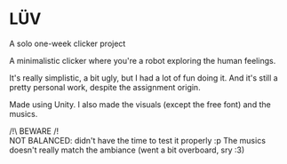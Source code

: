 # LÜV
A solo one-week clicker project

A minimalistic clicker where you're a robot exploring the human feelings.

It's really simplistic, a bit ugly, but I had a lot of fun doing it. And it's still a pretty personal work, despite the assignment origin.

Made using Unity. I also made the visuals (except the free font) and the musics. 

/!\ BEWARE /!\
NOT BALANCED: didn't have the time to test it properly :p
The musics doesn't really match the ambiance (went a bit overboard, sry :3)

